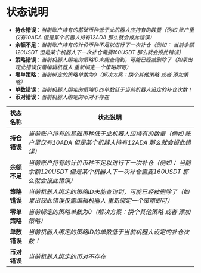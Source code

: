 # 状态说明

* **持仓错误**：_当前账户持有的基础币种低于此机器人应持有的数量（例如 账户里仅有10ADA 但是某个机器人持有12ADA 那么就会报此错误）_
* **余额不足**：_当前账户持有的计价币种不足以进行下一次补仓（例如： 当前余额120USDT 但是某个机器人下一次补仓需要160USDT 那么就会报此错误）_
* **策略错误**：_当前机器人绑定的策略ID未能查询到，可能已经被删除了（如果出现此错误仅需编辑机器人 重新绑定一个策略即可）_
* **零单策略**：_当前绑定的策略单数为0（解决方案：换个其他策略 或者 添加策略）_
* **单数错误**：_当前机器人绑定的策略ID的单数低于当前机器人设定的补仓次数！_
* **币对错误**：_当前机器人绑定的币对不存在_

|   状态名称   | 状态说明                                                                    |
| :------: | ---------------------------------------------------------- |
| **持仓错误** | _当前账户持有的基础币种低于此机器人应持有的数量（例如 账户里仅有10ADA 但是某个机器人持有12ADA 那么就会报此错误）_        |
| **余额不足** | _当前账户持有的计价币种不足以进行下一次补仓（例如： 当前余额120USDT 但是某个机器人下一次补仓需要160USDT 那么就会报此错误）_ |
| **策略错误** | _当前机器人绑定的策略ID未能查询到，可能已经被删除了（如果出现此错误仅需编辑机器人 重新绑定一个策略即可）_                 |
| **零单策略** | _当前绑定的策略单数为0（解决方案：换个其他策略 或者 添加策略）_                                      |
| **单数错误** | _当前机器人绑定的策略ID的单数低于当前机器人设定的补仓次数！_                                        |
| **币对错误** | _当前机器人绑定的币对不存在_                                                         |

